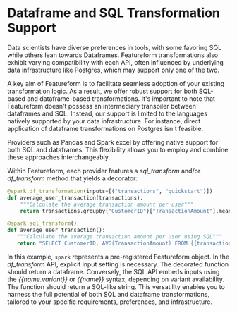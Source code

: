 # Dataframe and SQL Transformation Support

Data scientists have diverse preferences in tools, with some favoring SQL while others lean towards Dataframes. Featureform transformations also exhibit varying compatibility with each API, often influenced by underlying data infrastructure like Postgres, which may support only one of the two.

A key aim of Featureform is to facilitate seamless adoption of your existing transformation logic. As a result, we offer robust support for both SQL-based and dataframe-based transformations. It's important to note that Featureform doesn't possess an intermediary transpiler between dataframes and SQL. Instead, our support is limited to the languages natively supported by your data infrastructure. For instance, direct application of dataframe transformations on Postgres isn't feasible.

Providers such as Pandas and Spark excel by offering native support for both SQL and dataframes. This flexibility allows you to employ and combine these approaches interchangeably.

Within Featureform, each provider features a *sql_transform* and/or *df_transform* method that yields a decorator:

```python
@spark.df_transformation(inputs=[("transactions", "quickstart")])
def average_user_transaction(transactions):
    """Calculate the average transaction amount per user"""
    return transactions.groupby("CustomerID")["TransactionAmount"].mean()

@spark.sql_transform()
def average_user_transaction():
   """Calculate the average transaction amount per user using SQL"""
   return "SELECT CustomerID, AVG(TransactionAmount) FROM {{transactions.quickstart}} GROUP BY CustomerID"
```

In this example, `spark` represents a pre-registered Featureform object. In the *df_transform* API, explicit input setting is necessary. The decorated function should return a dataframe. Conversely, the SQL API embeds inputs using the *{{name.variant}}* or *{{name}}* syntax, depending on variant availability. The function should return a SQL-like string. This versatility enables you to harness the full potential of both SQL and dataframe transformations, tailored to your specific requirements, preferences, and infrastructure.
